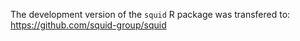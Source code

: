 The development version of the `squid` R package was transfered to: https://github.com/squid-group/squid
